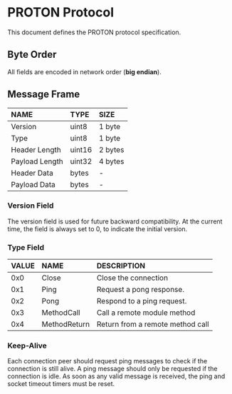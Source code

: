 # PROTON Protocol

This document defines the PROTON protocol specification.

## Byte Order

All fields are encoded in network order (**big endian**).

## Message Frame

| NAME           | TYPE   | SIZE    |
|:---------------|:-------|:--------|
| Version        | uint8  | 1 byte  |
| Type           | uint8  | 1 byte  |
| Header Length  | uint16 | 2 bytes |
| Payload Length | uint32 | 4 bytes |
| Header Data    | bytes  | -       |
| Payload Data   | bytes  | -       |

### Version Field

The version field is used for future backward compatibility. At the current time, the field is always set to 0, to indicate the initial version.

### Type Field

| VALUE | NAME         | DESCRIPTION                      |
|:------|:-------------|:---------------------------------|
| 0x0   | Close        | Close the connection             |
| 0x1   | Ping         | Request a pong response.         |
| 0x2   | Pong         | Respond to a ping request.       |
| 0x3   | MethodCall   | Call a remote module method      |
| 0x4   | MethodReturn | Return from a remote method call |

### Keep-Alive

Each connection peer should request ping messages to check if the connection is still alive.
A ping message should only be requested if the connection is idle. As soon as any valid message is received, the ping and socket timeout timers must be reset.
